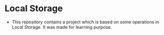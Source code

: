 # Local Storage

- This repository contains a project which is based on some operations in Local Storage. It was made for learning purpose.